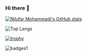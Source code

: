 ### Hi there 👋

[![Nilufar Mohammadi's GitHub stats](https://github-readme-stats.vercel.app/api?username=NilufarMohammadi1&show_icons=true&theme=radical)](https://github.com/anuraghazra/github-readme-stats)

![Top Langs](https://github-readme-stats.vercel.app/api/top-langs/?username=NilufarMohammadi1&size_weight=2&count_weight=2&langs_count=8)

[![trophy](https://github-profile-trophy.vercel.app/?username=NilufarMohammadi1&theme=onedark)](https://github.com/ryo-ma/github-profile-trophy)

![badges1](https://dev-to-uploads.s3.amazonaws.com/uploads/articles/6n8fc8zw8pawxveffitx.png)


